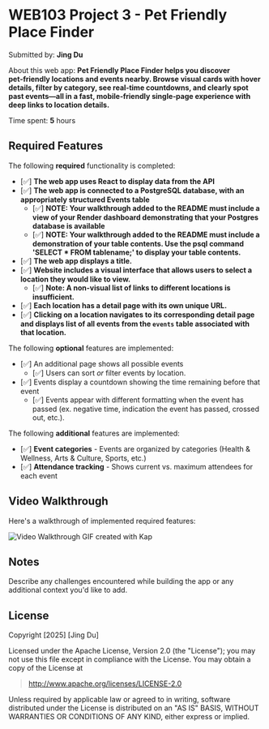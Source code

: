 # WEB103 Project 3 - Pet Friendly Place Finder

Submitted by: **Jing Du**

About this web app: **Pet Friendly Place Finder helps you discover pet‑friendly locations and events nearby. Browse visual cards with hover details, filter by category, see real‑time countdowns, and clearly spot past events—all in a fast, mobile‑friendly single‑page experience with deep links to location details.**

Time spent: **5** hours

## Required Features

The following **required** functionality is completed:

- [✅] **The web app uses React to display data from the API**
- [✅] **The web app is connected to a PostgreSQL database, with an appropriately structured Events table**
  - [✅] **NOTE: Your walkthrough added to the README must include a view of your Render dashboard demonstrating that your Postgres database is available**
  - [✅] **NOTE: Your walkthrough added to the README must include a demonstration of your table contents. Use the psql command 'SELECT \* FROM tablename;' to display your table contents.**
- [✅] **The web app displays a title.**
- [✅] **Website includes a visual interface that allows users to select a location they would like to view.**
  - [✅] **Note: A non-visual list of links to different locations is insufficient.**
- [✅] **Each location has a detail page with its own unique URL.**
- [✅] **Clicking on a location navigates to its corresponding detail page and displays list of all events from the `events` table associated with that location.**

The following **optional** features are implemented:

- [✅] An additional page shows all possible events
  - [✅] Users can sort _or_ filter events by location.
- [✅] Events display a countdown showing the time remaining before that event
  - [✅] Events appear with different formatting when the event has passed (ex. negative time, indication the event has passed, crossed out, etc.).

The following **additional** features are implemented:

- [✅] **Event categories** - Events are organized by categories (Health & Wellness, Arts & Culture, Sports, etc.)
- [✅] **Attendance tracking** - Shows current vs. maximum attendees for each event

## Video Walkthrough

Here's a walkthrough of implemented required features:

<img src='Demo.gif' title='Video Walkthrough' width='' alt='Video Walkthrough' />
GIF created with Kap

## Notes

Describe any challenges encountered while building the app or any additional context you'd like to add.

## License

Copyright [2025] [Jing Du]

Licensed under the Apache License, Version 2.0 (the "License"); you may not use this file except in compliance with the License. You may obtain a copy of the License at

> http://www.apache.org/licenses/LICENSE-2.0

Unless required by applicable law or agreed to in writing, software distributed under the License is distributed on an "AS IS" BASIS, WITHOUT WARRANTIES OR CONDITIONS OF ANY KIND, either express or implied.
